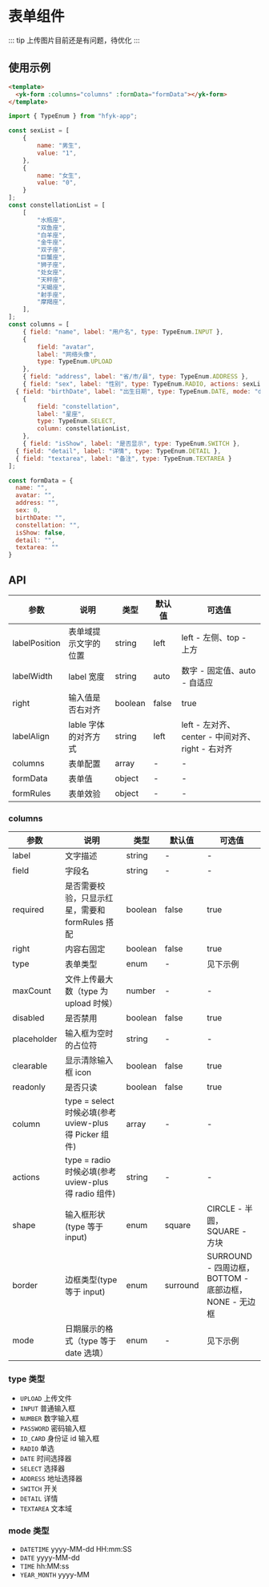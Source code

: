 # 表单组件

::: tip
上传图片目前还是有问题，待优化
:::

## 使用示例

```html
<template>
  <yk-form :columns="columns" :formData="formData"></yk-form>
</template>
```

```javascript
import { TypeEnum } from "hfyk-app";

const sexList = [
	{
		name: "男生",
		value: "1",
	},
	{
		name: "女生",
		value: "0",
	}
];
const constellationList = [
	[
		"水瓶座",
		"双鱼座",
		"白羊座",
		"金牛座",
		"双子座",
		"巨蟹座",
		"狮子座",
		"处女座",
		"天秤座",
		"天蝎座",
		"射手座",
		"摩羯座",
	],
];
const columns = [
	{ field: "name", label: "用户名", type: TypeEnum.INPUT },
	{
		field: "avatar",
		label: "网络头像",
		type: TypeEnum.UPLOAD
	},
	{ field: "address", label: "省/市/县", type: TypeEnum.ADDRESS },
	{ field: "sex", label: "性别", type: TypeEnum.RADIO, actions: sexList },
  { field: "birthDate", label: "出生日期", type: TypeEnum.DATE, mode: "date" },
	{
		field: "constellation",
		label: "星座",
		type: TypeEnum.SELECT,
		column: constellationList,
	},
	{ field: "isShow", label: "是否显示", type: TypeEnum.SWITCH },
  { field: "detail", label: "详情", type: TypeEnum.DETAIL },
  { field: "textarea", label: "备注", type: TypeEnum.TEXTAREA }
];

const formData = {
  name: "",
  avatar: "",
  address: "",
  sex: 0,
  birthDate: "",
  constellation: "",
  isShow: false,
  detail: "",
  textarea: ""
}
```

## API

| 参数          | 说明                 | 类型    | 默认值 | 可选值                                           |
| ------------- | -------------------- | ------- | ------ | ------------------------------------------------ |
| labelPosition | 表单域提示文字的位置 | string  | left   | left - 左侧、top - 上方                          |
| labelWidth    | label 宽度           | string  | auto   | 数字 - 固定值、auto - 自适应                     |
| right         | 输入值是否右对齐     | boolean | false  | true                                             |
| labelAlign    | lable 字体的对齐方式 | string  | left   | left - 左对齐、center - 中间对齐、right - 右对齐 |
| columns       | 表单配置             | array   | -      | -                                                |
| formData      | 表单值               | object  | -      | -                                                |
| formRules     | 表单效验             | object  | -      | -                                                |

### columns

| 参数        | 说明                                                   | 类型    | 默认值   | 可选值                                                          |
| ----------- | ------------------------------------------------------ | ------- | -------- | --------------------------------------------------------------- |
| label       | 文字描述                                               | string  | -        | -                                                               |
| field       | 字段名                                                 | string  | -        | -                                                               |
| required    | 是否需要校验，只显示红星，需要和 formRules 搭配        | boolean | false    | true                                                            |
| right       | 内容右固定                                             | boolean | false    | true                                                            |
| type        | 表单类型                                               | enum    | -        | 见下示例                                                        |
| maxCount    | 文件上传最大数（type 为 upload 时候）                  | number  | -        | -                                                               |
| disabled    | 是否禁用                                               | boolean | false    | true                                                            |
| placeholder | 输入框为空时的占位符                                   | string  | -        | -                                                               |
| clearable   | 显示清除输入框 icon                                    | boolean | false    | true                                                            |
| readonly    | 是否只读                                               | boolean | false    | true                                                            |
| column      | type = select 时候必填(参考 uview-plus 得 Picker 组件) | array   | -        | -                                                               |
| actions     | type = radio 时候必填(参考 uview-plus 得 radio 组件)   | string  | -        | -                                                               |
| shape       | 输入框形状(type 等于 input)                            | enum    | square   | CIRCLE - 半圆，<br>SQUARE - 方块                                |
| border      | 边框类型(type 等于 input)                              | enum    | surround | SURROUND - 四周边框，<br> BOTTOM - 底部边框，<br> NONE - 无边框 |
| mode        | 日期展示的格式（type 等于 date 选填）                  | enum    | -        | 见下示例                                                        |

### type 类型

- `UPLOAD` 上传文件
- `INPUT` 普通输入框
- `NUMBER` 数字输入框
- `PASSWORD` 密码输入框
- `ID_CARD` 身份证 id 输入框
- `RADIO` 单选
- `DATE` 时间选择器
- `SELECT` 选择器
- `ADDRESS` 地址选择器
- `SWITCH` 开关
- `DETAIL` 详情
- `TEXTAREA` 文本域

### mode 类型

- `DATETIME` yyyy-MM-dd HH:mm:SS
- `DATE` yyyy-MM-dd
- `TIME` hh:MM:ss
- `YEAR_MONTH` yyyy-MM
